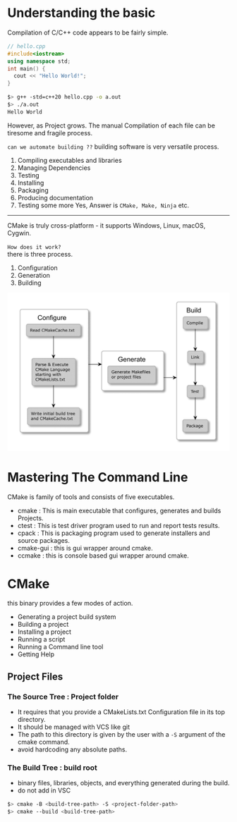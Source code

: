 # Understanding the basic
Compilation of C/C++ code appears to be fairly simple.
```cpp
// hello.cpp
#include<iostream>
using namespace std;
int main() {
  cout << "Hello World!";
}
```
```sh
$> g++ -std=c++20 hello.cpp -o a.out 
$> ./a.out
Hello World
```
However, as Project grows. The manual Compilation of each file can be tiresome and fragile process.

`can we automate building ??`
building software is very versatile process.
1. Compiling executables and libraries
2. Managing Dependencies
3. Testing
4. Installing
5. Packaging
6. Producing documentation
7. Testing some more
Yes, Answer is `CMake, Make, Ninja` etc.
---

CMake is truly cross-platform - it supports Windows, Linux, macOS, Cygwin.

`How does it work?`<br>
there is three process.
1. Configuration
2. Generation
3. Building

![CMake process](./Cmke-Process.png)

# Mastering The Command Line
CMake is family of tools and consists of five executables.
- cmake : This is main executable that configures, generates and builds Projects.
- ctest : This is test driver program used to run and report tests results.
- cpack : This is packaging program used to generate installers and source packages.
- cmake-gui : this is gui wrapper around cmake.
- ccmake : this is console based gui wrapper around cmake.

# CMake
this binary provides a few modes of action.
- Generating a project build system
- Building a project
- Installing a project
- Running a script
- Running a Command line tool
- Getting Help

## Project Files

### The Source Tree : Project folder
- It requires that you provide a CMakeLists.txt Configuration file in its top directory.
- It should be managed with VCS like git
- The path to this directory is given by the user with a `-S` argument of the cmake command.
- avoid hardcoding any absolute paths.

### The Build Tree : build root
- binary files, libraries, objects, and everything generated during the build.
- do not add in VSC

```sh
$> cmake -B <build-tree-path> -S <project-folder-path>
$> cmake --build <build-tree-path>
```
